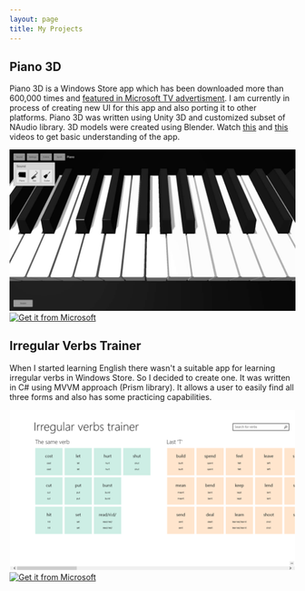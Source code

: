 ```yaml
---
layout: page
title: My Projects
---
```


## Piano 3D
Piano 3D is a Windows Store app which has been downloaded more than 600,000 times and [featured in Microsoft TV advertisment](/posts/piano3d-featured-in-MS-advertisment/).
I am currently in process of creating new UI for this app and also porting it to other platforms. Piano 3D was written using Unity 3D and customized subset of NAudio library.
3D models were created using Blender. Watch [this](https://www.youtube.com/watch?v=vTFeqLeryrE) and [this](https://www.youtube.com/watch?v=3JhGnCrwEqA) videos to get basic understanding of the app.

<img src="/public/images/piano3DmainScreen.jpg" alt="Piano 3D main screen"/>

<a href="https://www.microsoft.com/store/apps/9wzdncrdcwvn?ocid=badge">
    <img src="https://assets.windowsphone.com/85864462-9c82-451e-9355-a3d5f874397a/English_get-it-from-MS_InvariantCulture_Default.png" alt="Get it from Microsoft" width="200px" style="margin:auto;"/>
</a>

## Irregular Verbs Trainer
When I started learning English there wasn't a suitable app for learning irregular verbs in Windows Store. So I decided to create one. It was written in C# using MVVM approach (Prism library).
It allows a user to easily find all three forms and also has some practicing capabilities.

<img src="/public/images/irregularVerbsTrainer.png" alt="Irregular Verb Trainer main screen"/>

<a href="https://www.microsoft.com/store/apps/9wzdncrdcwvq?ocid=badge">
    <img src="https://assets.windowsphone.com/85864462-9c82-451e-9355-a3d5f874397a/English_get-it-from-MS_InvariantCulture_Default.png" alt="Get it from Microsoft" width="200px" style="margin:auto;" />
</a>